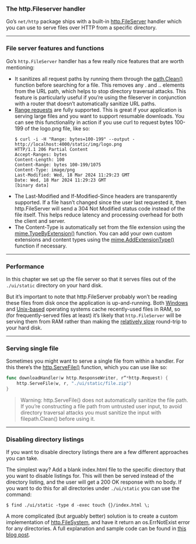 ### The http.Fileserver handler

Go’s `net/http` package ships with a built-in [http.FileServer](https://pkg.go.dev/net/http#FileServer) handler which you can use to serve files over HTTP from a specific directory.

---
### File server features and functions
Go’s `http.FileServer` handler has a few really nice features that are worth mentioning:
- It sanitizes all request paths by running them through the [path.Clean()](https://pkg.go.dev/path#Clean) function before searching for a file. This removes any . and .. elements from the URL path, which helps to stop directory traversal attacks. This feature is particularly useful if you’re using the fileserver in conjunction with a router that doesn’t automatically sanitize URL paths.
- [Range requests](https://benramsey.com/blog/2008/05/206-partial-content-and-range-requests) are fully supported. This is great if your application is serving large files and you want to support resumable downloads. You can see this functionality in action if you use curl to request bytes 100-199 of the logo.png file, like so:
    ```
    $ curl -i -H "Range: bytes=100-199" --output - http://localhost:4000/static/img/logo.png
    HTTP/1.1 206 Partial Content
    Accept-Ranges: bytes
    Content-Length: 100
    Content-Range: bytes 100-199/1075
    Content-Type: image/png
    Last-Modified: Wed, 18 Mar 2024 11:29:23 GMT
    Date: Wed, 18 Mar 2024 11:29:23 GMT
    [binary data]
    ```
- The Last-Modified and If-Modified-Since headers are transparently supported. If a file hasn’t changed since the user last requested it, then http.FileServer will send a 304 Not Modified status code instead of the file itself. This helps reduce latency and processing overhead for both the client and server.
- The Content-Type is automatically set from the file extension using the [mime.TypeByExtension()](https://pkg.go.dev/mime#TypeByExtension) function. You can add your own custom extensions and content types using the [mime.AddExtensionType()](https://pkg.go.dev/mime#AddExtensionType) function if necessary.

---
### Performance
In this chapter we set up the file server so that it serves files out of the `./ui/static` directory on your hard disk.

But it’s important to note that http.FileServer probably won’t be reading these files from disk once the application is up-and-running. Both [Windows](https://learn.microsoft.com/en-us/windows/win32/fileio/file-caching) and [Unix-based](https://tldp.org/LDP/sag/html/buffer-cache.html) operating systems cache recently-used files in RAM, so (for frequently-served files at least) it’s likely that `http.FileServer` will be serving them from RAM rather than making the [relatively slow](https://gist.github.com/jboner/2841832) round-trip to your hard disk.

---
### Serving single file

Sometimes you might want to serve a single file from within a handler. For this there’s the [http.ServeFile()](https://pkg.go.dev/net/http#ServeFile) function, which you can use like so:

```go
func downloadHandler(w http.ResponseWriter, r“*http.Request) {
    http.ServeFile(w, r, "./ui/static/file.zip")
}
```

> Warning: http.ServeFile() does not automatically sanitize the file path. If you’re constructing a file path from untrusted user input, to avoid directory traversal attacks you must sanitize the input with filepath.Clean() before using it.

---
### Disabling directory listings

If you want to disable directory listings there are a few different approaches you can take.

The simplest way? Add a blank index.html file to the specific directory that you want to disable listings for. This will then be served instead of the directory listing, and the user will get a 200 OK response with no body. If you want to do this for all directories under `./ui/static` you can use the command:

```
$ find ./ui/static -type d -exec touch {}/index.html \;
```

A more complicated (but arguably better) solution is to create a custom implementation of [http.FileSystem](https://pkg.go.dev/net/http#FileSystem), and have it return an os.ErrNotExist error for any directories. A full explanation and sample code can be found in [this blog post](https://www.alexedwards.net/blog/disable-http-fileserver-directory-listings).
